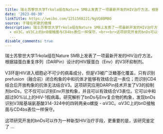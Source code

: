 ```yaml
---
title: 瑞士苏黎世大学Trkola组在Nature SMB上发表了一项最新开发的HIV治疗方法，根据锚蛋白重复序列（DARPin）设计的HIV膜蛋白（Env）的V3环抑制剂。V3环是HIV进入细胞...
date: '2023-08-30'
linkTitle: https://weibo.com/1251560221/NgVQ8BMBO
source: 子陵在听歌的微博
description: 瑞士苏黎世大学Trkola组在Nature SMB上发表了一项最新开发的HIV治疗方法，根据锚蛋白重复序列（DARPin）设计的HIV膜蛋白（Env）的V3环抑制剂。<br><br>V3环是HIV进入细胞必不可少的病毒成分，但是V3被广泛糖基化覆盖，只有识别prefusion（融合前）闭合构象的中和抗体才能够有效结合这一表位；而识别CD4结合后开放构象的抗体无法结合V3。这项研究应用DARPin技术开发了V3的抑制剂bnDs，它不仅可以识别Env开放构象，并且可以有效结合V3表位。它可以中和超过90%以上的HIV-1假病毒。研究解析了bnDs与Env复合物的构象，发现bnDs识别V3羧基端氨基酸314-324中的四转两亲α螺旋
  - αV3C。αV3C上的bnD接触面与CD4bs表位一样保守。<br><br>这项研究开发的bnDs可以作为一种新型HIV治疗手段，更重要的是，该研究鉴定了
  ...
disable_comments: true
---
```

瑞士苏黎世大学Trkola组在Nature SMB上发表了一项最新开发的HIV治疗方法，根据锚蛋白重复序列（DARPin）设计的HIV膜蛋白（Env）的V3环抑制剂。<br><br>V3环是HIV进入细胞必不可少的病毒成分，但是V3被广泛糖基化覆盖，只有识别prefusion（融合前）闭合构象的中和抗体才能够有效结合这一表位；而识别CD4结合后开放构象的抗体无法结合V3。这项研究应用DARPin技术开发了V3的抑制剂bnDs，它不仅可以识别Env开放构象，并且可以有效结合V3表位。它可以中和超过90%以上的HIV-1假病毒。研究解析了bnDs与Env复合物的构象，发现bnDs识别V3羧基端氨基酸314-324中的四转两亲α螺旋 - αV3C。αV3C上的bnD接触面与CD4bs表位一样保守。<br><br>这项研究开发的bnDs可以作为一种新型HIV治疗手段，更重要的是，该研究鉴定了 ...
